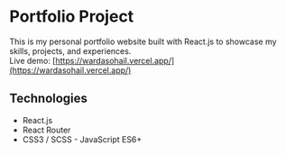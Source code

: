 # Portfolio Project

This is my personal portfolio website built with React.js to showcase my skills, projects, and experiences.  
Live demo: [https://wardasohail.vercel.app/](https://wardasohail.vercel.app/)

## Technologies

- React.js
- React Router
- CSS3 / SCSS
- JavaScript ES6+

